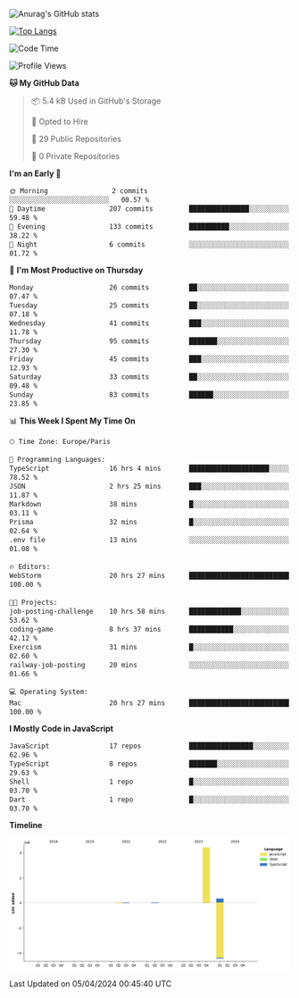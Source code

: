 ![Anurag's GitHub stats](https://github-readme-stats.vercel.app/api?username=sufiane&theme=dark&show_icons=true&count_private=true)


[![Top Langs](https://github-readme-stats.vercel.app/api/top-langs/?username=sufiane&layout=compact)](https://github.com/anuraghazra/github-readme-stats)

<!--START_SECTION:waka-->
![Code Time](http://img.shields.io/badge/Code%20Time-1%2C047%20hrs%2023%20mins-blue)

![Profile Views](http://img.shields.io/badge/Profile%20Views-0-blue)

**🐱 My GitHub Data** 

> 📦 5.4 kB Used in GitHub's Storage 
 > 
> 💼 Opted to Hire
 > 
> 📜 29 Public Repositories 
 > 
> 🔑 0 Private Repositories 
 > 
**I'm an Early 🐤** 

```text
🌞 Morning                2 commits           ░░░░░░░░░░░░░░░░░░░░░░░░░   00.57 % 
🌆 Daytime                207 commits         ███████████████░░░░░░░░░░   59.48 % 
🌃 Evening                133 commits         ██████████░░░░░░░░░░░░░░░   38.22 % 
🌙 Night                  6 commits           ░░░░░░░░░░░░░░░░░░░░░░░░░   01.72 % 
```
📅 **I'm Most Productive on Thursday** 

```text
Monday                   26 commits          ██░░░░░░░░░░░░░░░░░░░░░░░   07.47 % 
Tuesday                  25 commits          ██░░░░░░░░░░░░░░░░░░░░░░░   07.18 % 
Wednesday                41 commits          ███░░░░░░░░░░░░░░░░░░░░░░   11.78 % 
Thursday                 95 commits          ███████░░░░░░░░░░░░░░░░░░   27.30 % 
Friday                   45 commits          ███░░░░░░░░░░░░░░░░░░░░░░   12.93 % 
Saturday                 33 commits          ██░░░░░░░░░░░░░░░░░░░░░░░   09.48 % 
Sunday                   83 commits          ██████░░░░░░░░░░░░░░░░░░░   23.85 % 
```


📊 **This Week I Spent My Time On** 

```text
🕑︎ Time Zone: Europe/Paris

💬 Programming Languages: 
TypeScript               16 hrs 4 mins       ████████████████████░░░░░   78.52 % 
JSON                     2 hrs 25 mins       ███░░░░░░░░░░░░░░░░░░░░░░   11.87 % 
Markdown                 38 mins             █░░░░░░░░░░░░░░░░░░░░░░░░   03.11 % 
Prisma                   32 mins             █░░░░░░░░░░░░░░░░░░░░░░░░   02.64 % 
.env file                13 mins             ░░░░░░░░░░░░░░░░░░░░░░░░░   01.08 % 

🔥 Editors: 
WebStorm                 20 hrs 27 mins      █████████████████████████   100.00 % 

🐱‍💻 Projects: 
job-posting-challenge    10 hrs 58 mins      █████████████░░░░░░░░░░░░   53.62 % 
coding-game              8 hrs 37 mins       ███████████░░░░░░░░░░░░░░   42.12 % 
Exercism                 31 mins             █░░░░░░░░░░░░░░░░░░░░░░░░   02.60 % 
railway-job-posting      20 mins             ░░░░░░░░░░░░░░░░░░░░░░░░░   01.66 % 

💻 Operating System: 
Mac                      20 hrs 27 mins      █████████████████████████   100.00 % 
```

**I Mostly Code in JavaScript** 

```text
JavaScript               17 repos            ████████████████░░░░░░░░░   62.96 % 
TypeScript               8 repos             ███████░░░░░░░░░░░░░░░░░░   29.63 % 
Shell                    1 repo              █░░░░░░░░░░░░░░░░░░░░░░░░   03.70 % 
Dart                     1 repo              █░░░░░░░░░░░░░░░░░░░░░░░░   03.70 % 
```



**Timeline**

![Lines of Code chart](https://raw.githubusercontent.com/Sufiane/Sufiane/main/assets/bar_graph.png)


 Last Updated on 05/04/2024 00:45:40 UTC
<!--END_SECTION:waka-->


<!--
**Sufiane/sufiane** is a ✨ _special_ ✨ repository because its `README.md` (this file) appears on your GitHub profile.

Here are some ideas to get you started:

- 🔭 I’m currently working on ...
- 🌱 I’m currently learning ...
- 👯 I’m looking to collaborate on ...
- 🤔 I’m looking for help with ...
- 💬 Ask me about ...
- 📫 How to reach me: ...
- 😄 Pronouns: ...
- ⚡ Fun fact: ...
-->
